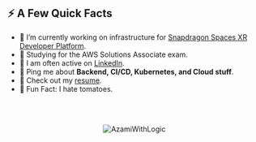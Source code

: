 
<div>
  <img width="400px" align="right" ="https://github.com/AzamiWithLogic/AlexisWithlogic/Menu.png" />
  <h2>⚡️ A Few Quick Facts</h2>
  <ul>
    <li>🔭 I’m currently working on infrastructure for <a target="_blank" href="https://spaces.qualcomm.com/">Snapdragon Spaces XR Developer Platform</a>.</li>
    <li>🧐 Studying for the AWS Solutions Associate exam.</li>
    <li>📝 I am often active on <a href="https://linkedin.com/in/tomas-ondrejka">LinkedIn</a>.</li>
<!--     <li>📝 I regulary write articles on <a href="https://blog.tomondre.com">my blog</a>.</li> -->
    <li>💬 Ping me about <strong>Backend, CI/CD, Kubernetes, and Cloud stuff</strong>.</li>
    <li>📙 Check out my <a href="https://cdn.tomondre.com/TomasOndrejkaCV.pdf">resume</a>.</li>
    <li>🎉 Fun Fact: I hate tomatoes.</li>
  </ul>
</div>

</br>
</br>

<p align="center"> <img src="https://github-readme-stats.vercel.app/api?username=AzamiWithLogic&show_icons=true&theme=great-gatsby" alt="AzamiWithLogic" />

<img width="0" src="https://visitor-badge.glitch.me/badge?page_id=tomondre.tomondre" />

